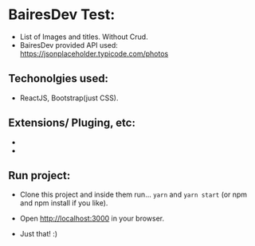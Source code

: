 # BairesDev Test:
- List of Images and titles. Without Crud.
- BairesDev provided API used: https://jsonplaceholder.typicode.com/photos

## Techonolgies used:
- ReactJS,  Bootstrap(just CSS).

## Extensions/ Pluging, etc:
 - [classnames]:(https://github.com/JedWatson/classnames#readme)
 - [bootstrap]:(https://getbootstrap.com/)   
    
## Run project:
- Clone this project and inside them run... `yarn` and `yarn start` (or npm and npm install if you like).

- Open [http://localhost:3000](http://localhost:3000) in your browser.

- Just that!
:)